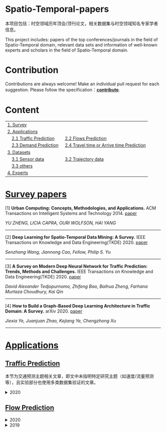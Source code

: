 # Spatio-Temporal-papers
本项目包括：时空领域历年顶会/顶刊论文，相关数据集与时空领域知名专家学者信息。



This project includes: papers of the top conferences/journals in the field of Spatio-Temporal domain, relevant data sets and information of well-known experts and scholars in the field of Spatio-Temporal domain.

# Contribution

Contributions are always welcome! Make an individual pull request for each suggestion. Please follow the specification：**[contribute](./contribute.md)**.

# Content

<table>
<tr><td colspan="2"><a href="#survey-papers">1. Survey</a></td></tr> 
<tr><td colspan="2"><a href="#applications">2. Applications</a></td></tr> 
<tr>
    <td>&emsp;<a href="#traffic-prediction">2.1 Traffic Prediction</a></td>
    <td>&ensp;<a href="#flows-prediction">2.2 Flows Prediction</a></td>
</tr> 
<tr>
    <td>&emsp;<a href="#demand-prediction">2.3 Demand Prediction</a></td>
    <td>&ensp;<a href="#travel-time-or-arrive-time-prediction">2.4 Travel time or Arrive time Prediction</a></td>
</tr>
<tr><td colspan="2"><a href="#datasets">3. Datasets</a></td></tr>
<tr>
    <td>&emsp;<a href="#sensor-data">3.1 Sensor data</a></td>
    <td>&ensp;<a href="#trajectory-data">3.2 Trajectory data</a></td>
</tr> 
<tr>
    <td>&emsp;<a href="#Others">3.3 others</a></td>
</tr> 
<tr><td colspan="2"><a href="#experts">4. Experts</a></td></tr> 
</table>


# [Survey papers](#content)

[1] **Urban Computing: Concepts, Methodologies, and Applications.** ACM Transactions on Intelligent Systems and Technology 2014. [paper](https://www.microsoft.com/en-us/research/wp-content/uploads/2016/02/UrbanComputing-zheng-tist2014.pdf)

*YU ZHENG, LICIA CAPRA, OURI WOLFSON, HAI YANG*

---

[2] **Deep Learning for Spatio-Temporal Data Mining: A Survey.** IEEE Transactions on Knowledge and Data Engineering(TKDE) 2020. [paper](https://arxiv.org/pdf/1906.04928.pdf)

*Senzhang Wang, Jiannong Cao, Fellow, Philip S. Yu*

---

[3] **A Survey on Modern Deep Neural Network for Traffic Prediction: Trends, Methods and Challenges.** IEEE Transactions on Knowledge and Data Engineering(TKDE) 2020. [paper](https://ieeexplore.ieee.org/abstract/document/9112608)

*David Alexander Tedjopurnomo, Zhifeng Bao, Baihua Zheng, Farhana Murtaza Choudhury, Kai Qin*

---

[4] **How to Build a Graph-Based Deep Learning Architecture in Traffic Domain: A Survey.** arXiv 2020. [paper](https://arxiv.org/pdf/2005.11691.pdf)

*Jiexia Ye, Juanjuan Zhao, Kejiang Ye, Chengzhong Xu*

---

# [Applications](#content)

## [Traffic Prediction](#content)

本节为交通预测主题相关文章，即文中未指明特定研究主题（如速度/流量预测等），且实验部分也使用多类数据集验证的文章。

<details><summary> 2020 </summary>


[1] **[Spatio-Temporal Graph Structure Learning for Traffic Forecasting.](./papers/2020/AAAI/SLC/SLC)** AAAI 2020. [note](./papers/2020/AAAI/SLC/note.md)

| Models |  Modules   |                 Architecture                 | conclusion                                                   |
| :----- | :--------: | :------------------------------------------: | :----------------------------------------------------------- |
| SLC    | SLCNN, P3D | ![STGCN](./papers/2020/AAAI/SLC/img/SLC.png) | This paper proposes a new type of graph convolution formula. **The article mentions that it is necessary to learn not only the feature information on the graph, but also the structure information of the graph**, which means that the structure of the graph changes dynamically. Use P3D to model the time dependence. |

*[Q Zhang](https://scholar.google.com.hk/citations?user=RDwnNsQAAAAJ&hl=zh-CN&oi=sra), J Chang, [G Meng](https://scholar.google.com.hk/citations?user=5hti_r0AAAAJ&hl=zh-CN&oi=sra), [S Xiang](https://scholar.google.com.hk/citations?user=0ggsACEAAAAJ&hl=zh-CN&oi=sra), C Pan*

------

[2] **[GMAN: A Graph Multi-Attention Network for Traffic Prediction](./papers/2020/AAAI/GMAN/GMAN)** AAAI 2020. [note](./papers/2020/AAAI/GMAN/note.md), [github](https://github.com/zhengchuanpan/GMAN)

| Models |                   Modules                    |                 Architecture                  | conclusion                                                   |
| :----: | :------------------------------------------: | :-------------------------------------------: | :----------------------------------------------------------- |
|  GMAN  | Encoder-Decoder,ST-Attention,Trans Attention | ![GMAN](./papers/2020/AAAI/GMAN/img/GMAN.png) | This paper proposes a spatial-temporal attention mechanism with gated fusion to simulate complex spatial-temporal correlation. |

*[C Zheng](https://scholar.google.com.hk/citations?user=8BAMXAMAAAAJ&hl=zh-CN&oi=sra), [X Fan](https://scholar.google.com.hk/citations?user=gR7VT-4AAAAJ&hl=zh-CN&oi=sra), [C Wang](https://scholar.google.com.hk/citations?user=kAnv3SkAAAAJ&hl=zh-CN&oi=sra), [J Qi](https://scholar.google.com.hk/citations?user=mxS6eHYAAAAJ&hl=zh-CN&oi=sra)*

------

[3] [**Dynamic Graph Convolution Network for Traffic Forecasting Based on Latent Network of Laplace Matrix Estimation.**](./papers/2020/TITS/DGCN/DGCN) IEEE Transactions on Intelligent Transportation Systems(TITS) 2020. [note](./papers/2020/TITS/DGCN/note.md), [paper](https://ieeexplore.ieee.org/document/9190068)

| Models | Modules  |                  Architecture                   | conclusion                                                   |
| :----: | :------: | :---------------------------------------------: | :----------------------------------------------------------- |
|  DGCN  | TCL,GTCL | ![STSGCN](./papers/2020/TITS/DGCN/img/DGCN.png) | Different from most of the current GCN based methods, which generally used empirical graph Laplace matrix in graph convolution, this paper propose a latent network to estimate the dynamic Laplace matrix adaptively, which is verified with good ability to extract spatial-temporal correlation of the traffic data. |

*K Guo, [Y Hu](https://scholar.google.com.hk/citations?user=qeG9e2AAAAAJ&hl=zh-CN&oi=sra), [Z Qian](https://scholar.google.com.hk/citations?user=i8vD3O0AAAAJ&hl=zh-CN&oi=sra), Y Sun, [J Gao](https://scholar.google.com.hk/citations?user=3-KJN8IAAAAJ&hl=zh-CN&oi=sra)*

<hr>
</details>

## [Flow Prediction](#content)

<details><summary> 2020 </summary>
[1] **[Citywide Traffic Flow Prediction Based on Multiple Gated Spatio-temporal Convolutional Neural Networks](./papers/2020/TKDD/MGSTC/Citywide Traffic Flow Prediction Based on Multiple Gated Spatio-temporal Convolutional Neural Networks)** TKDD 2020. [note](./papers/2020/TKDD/MGSTC/note.md). 


| Models | Modules |                         Architecture                         | Highlights                                                   |
| :----: | :-----: | :----------------------------------------------------------: | :----------------------------------------------------------- |
| MGSTC  |         | <img src=".\papers\2020\TKDD\MGSTC\img\MGSTC.png" alt="MGSTC" style="zoom: 50%;" /> | (1) Motivated by the gate mechanism utilized in LSTM, we also propose a novel spatio-temporal gated mechanism based on CNNs. 基于LSTM中门控机制，作者提出了一种基于CNN的时空门控机制。<br>(2)  The MGSTC can combine the output features of the multiple gated spatio-temporal CNN branches, and assign weights to different branches dynamically. |

 *[C Chen](https://scholar.google.com/citations?user=BIQ_I9wAAAAJ&hl=zh-CN&oi=sra), [K Li](https://scholar.google.com/citations?user=yuQLgRAAAAAJ&hl=zh-CN&oi=sra), SG Teo, X Zou, [K Li](https://scholar.google.com/citations?user=x0YtT7QAAAAJ&hl=zh-CN&oi=sra), [Z Zeng](https://scholar.google.com/citations?user=ztBsejkAAAAJ&hl=zh-CN&oi=sra)*

------

[2] **[AutoST: Efficient Neural Architecture Search for Spatio-Temporal Prediction](./papers/2020/KDD/AutoST/AutoST Efficient Neural Architecture Search for Spatio-Temporal Prediction)** SIGKDD 2020. [note](./papers/2020/KDD/AutoST/note.md). 

| Models | Modules |                         Architecture                         | Highlights |
| :----: | :-----: | :----------------------------------------------------------: | :--------: |
| AutoST |         | <img src=".\papers\2020\KDD\AutoST\img\AutoST.png" alt="MGSTC" style="zoom: 50%;" /> |            |

*T Li, [J Zhang](https://scholar.google.com/citations?user=juUcdgYAAAAJ&hl=zh-CN&oi=sra), K Bao, [Y Liang](https://scholar.google.com/citations?user=n9cODgcAAAAJ&hl=zh-CN&oi=sra)*

------

[3] **[Physical-Virtual Collaboration Modeling for Intra-and Inter-Station Metro Ridership Prediction](./papers/2020/TITS/PVCGN/PVCGN)** TITS 2020. [note](./papers/2020/TITS/PVCGN/note.md). [code](https://github.com/HCPLab-SYSU/PVCGN?utm_source=catalyzex.com). 

| Models | Modules |                         Architecture                         | Highlights |
| :----: | :-----: | :----------------------------------------------------------: | :--------: |
| PVCGN  |         | <img src=".\papers\2020\TITS\PVCGN\img\PVCGN.png" alt="PVCGN" style="zoom: 50%;" /> |            |

*[L Liu](https://scholar.google.com/citations?user=sh2DmQgAAAAJ&hl=zh-CN&oi=sra), J Chen, [H Wu](https://scholar.google.com/citations?user=gX2pNewAAAAJ&hl=zh-CN&oi=sra), J Zhen*

------

[4] **[Dynamic Spatial-Temporal Representation Learning for Traffic Flow Prediction](./papers/2020/KDD/AutoST/AutoST Efficient Neural Architecture Search for Spatio-Temporal Prediction)** TITS 2020. [note](./papers/2020/TITS/ATFM/ATFM). [code](https://github.com/liulingbo918/ATFM?utm_source=catalyzex.com). 


| Models | Modules |                         Architecture                         | Highlights |
| :----: | :-----: | :----------------------------------------------------------: | :--------: |
|  ATFM  |         | <img src=".\papers\2020\TITS\ATFM\img\ATFM.png" alt="ATFM" style="zoom: 50%;" /> |            |

*[L Liu](https://scholar.google.com/citations?user=sh2DmQgAAAAJ&hl=zh-CN&oi=sra), J Zhen, [G Li](https://scholar.google.com/citations?user=2A2Bx2UAAAAJ&hl=zh-CN&oi=sra), G Zhan*

------

[5] **[Spatial-Temporal Convolutional Graph Attention Networks for Citywide Traffic Flow Forecasting](./papers/2020/CIKM/STCGA)** CIKM 2020. [note](./papers/2020/CIKM/STCGA/note.md). 


| Models | Modules |                         Architecture                         | Highlights |
| :----: | :-----: | :----------------------------------------------------------: | :--------: |
| STCGA  |         | <img src=".\papers\2020\CIKM\STCGA\img\STCGA.png" alt="STCGA" style="zoom: 50%;" /> |            |

*X Zhang, [C Huang](https://scholar.google.com/citations?user=Zkv9FqwAAAAJ&hl=zh-CN&oi=sra), Y Xu, [L Xia](https://scholar.google.com/citations?user=fDDjoUEAAAAJ&hl=zh-CN&oi=sra)*

------

[6] **[DeepSTD: Mining Spatio-Temporal Disturbances of Multiple Context Factors for Citywide Traffic Flow Prediction](./papers/2020/TITS/DeepSTD/DeepSTD)** TITS 2020. [note](./papers/2020/TITS/DeepSTD/note.md). 

| Models  | Modules |                         Architecture                         | Highlights |
| :-----: | :-----: | :----------------------------------------------------------: | :--------: |
| DeepSTD |         | <img src=".\papers\2020\TITS\DeepSTD\img\DeepSTD.png" alt="DeepSTD" style="zoom: 50%;" /> |            |

  *[C Zheng](https://scholar.google.com.hk/citations?user=8BAMXAMAAAAJ&hl=zh-CN&oi=sra), [X Fan](https://scholar.google.com.hk/citations?user=gR7VT-4AAAAJ&hl=zh-CN&oi=sra), [C Wen](https://scholar.google.com.hk/citations?user=JOoZUmUAAAAJ&hl=zh-CN&oi=sra), [L Chen](https://scholar.google.com.hk/citations?user=kAnv3SkAAAAJ&hl=zh-CN&oi=sra)*

<hr>


[7] **[Predicting Citywide Crowd Flows in Irregular Regions Using Multi-View Graph Convolutional Networks](./papers/2020/TKDE/MVGCN/MVGCN)** TKDE 2020. [note](./papers/2020/KDD/AutoST/note.md). 

| Models | Modules |                         Architecture                         | Highlights |
| :----: | :-----: | :----------------------------------------------------------: | :--------: |
| MVGCN  |         | <img src=".\papers\2020\TKDE\MVGCN\img\MVGCN.png" alt="MVGCN" style="zoom: 50%;" /> |            |

  *[J Sun](https://scholar.google.com/citations?user=GuZu8CoAAAAJ&hl=zh-CN&oi=sra), [J Zhang](https://scholar.google.com/citations?user=juUcdgYAAAAJ&hl=zh-CN&oi=sra), Q Li, [X Yi](https://scholar.google.com/citations?user=FfzTDSQAAAAJ&hl=zh-CN&oi=sra), [Y Liang](https://scholar.google.com/citations?user=n9cODgcAAAAJ&hl=zh-CN&oi=sra)*

------

[8] **[Spatial-Temporal Synchronous Graph Convolutional Networks: A New Framework for Spatial-Temporal Network Data Forecasting.]()** AAAI 2020. [note](./papers/2020/AAAI/STSGCN/note.md), [paper](https://www.aaai.org/ojs/index.php/AAAI/article/view/5438), [github](https://github.com/Davidham3/STSGCN)

| Models |               Modules               |                         Architecture                         | Highlights                                                   |
| :----: | :---------------------------------: | :----------------------------------------------------------: | :----------------------------------------------------------- |
| STSGCN | Spatial-Temporal Embedding, STSGCM, | <img src="./papers/2020/AAAI/STSGCN/img/STSGCN.png" alt="STSGCN" style="zoom:50%;" /> | (1) 本文主要解决以往时空图卷积块没有实现时空相关性同步捕获的问题。<br>(2) 作者提出局部时空图概念<br>(3) We propose a novel spatial-temporal graph convolutional. 作者提出了一种新的时空图卷积模块来直接同步捕获局部时空相关性，而不是单独使用不同类型的神经网络模块。<br>(4) 全局遮罩矩阵和时空嵌入矩阵也在一定程度上增强了模型对时空信息的捕获能力。 |

*C Song, Y Lin, [S Guo](https://scholar.google.com.hk/citations?user=3JsSBYsAAAAJ&hl=zh-CN&oi=sra), [H Wan](https://scholar.google.com.hk/citations?user=T5wVWIUAAAAJ&hl=zh-CN&oi=sra)*

------



<hr>
</details>


<details><summary> 2019 </summary>
[1] **[Flow Prediction in Spatio-Temporal Networks Based on Multitask Deep Learning](./papers/2019/TKDE/MDL/MDL)** TKDE 2019. [note](./papers/2019/TKDE/MDL/note.md). 

| Models | Modules |                         Architecture                         | Highlights |
| :----: | :-----: | :----------------------------------------------------------: | :--------: |
|  MDL   |         | <img src=".\papers\2019\TKDE\MDL\img\MDL.png" alt="MDL" style="zoom: 50%;" /> |            |

  *[J Zhang](https://scholar.google.com.hk/citations?user=juUcdgYAAAAJ&hl=zh-CN&oi=sra), [Y Zheng](https://scholar.google.com.hk/citations?user=sQpMBqsAAAAJ&hl=zh-CN&oi=sra), [J Sun](https://scholar.google.com.hk/citations?user=GuZu8CoAAAAJ&hl=zh-CN&oi=sra), D Qi*

<hr>


[2] **[UrbanFM: Inferring Fine-Grained Urban Flows](./papers/2019/KDD/UrbanFM)** SIGKDD 2019. [note](./papers/2019/KDD/UrbanFM/note.md).  [code](https://github.com/nnzhan/Graph-WaveNet)

| Models  | Modules |                         Architecture                         | Highlights |
| :-----: | :-----: | :----------------------------------------------------------: | :--------: |
| UrbanFM |         | <img src=".\papers\2019\KDD\UrbanFM\img\UrbanFM.png" alt="UrbanFM" style="zoom: 50%;" /> |            |

  *[Y Liang](https://scholar.google.com/citations?user=n9cODgcAAAAJ&hl=zh-CN&oi=sra), [K Ouyang](https://scholar.google.com/citations?user=CY6FH6YAAAAJ&hl=zh-CN&oi=sra), L Jing, [S Ruan](https://scholar.google.com/citations?user=oecbn38AAAAJ&hl=zh-CN&oi=sra)*

------

[3] **[Attention Based Spatial-Temporal Graph Convolutional Networks for Traffic Flow Forecasting](./papers/2019/AAAI/ATSGCN/ASTGCN)** AAAI 2019. [note](./papers/2019/AAAI/ATSGCN/note.md), [github](https://github.com/guoshnBJTU/ASTGCN-r-pytorch)

| Models |   Modules   |                    Architecture                     | conclusion                                                   |
| :----: | :---------: | :-------------------------------------------------: | :----------------------------------------------------------- |
| ASTGCN | SAtt, TAtt, | ![ASTGCN](./papers/2019/AAAI/ASTGCN/img/ASTGCN.png) | This paper proposes a new spatial-temporal attention mechanism to effectively capture the dynamic spatial-temporal correlations in traffic data. and use the spatial-temporal convolution which simultaneously employs graph convolutions to capture the spatial patterns and common standard convolutions to describe the temporal features. |

*Shengnan Guo, Youfang Lin, Ning Feng, Chao Song, Huaiyu Wan*

---

<details><summary> 2018 </summary>
[1] **[Spatio-Temporal Graph Convolutional Networks: A Deep Learning Framework for Traffic Forecasting.](./papers/2018/IJCAI/STGCN)** IJCAI 2018. [note](./papers/2018/IJCAI/STGCN/note.md), [github](https://github.com/VeritasYin/STGCN_IJCAI-18).

| Models | Modules |                         Architecture                         | Highlights |
| :----: | :-----: | :----------------------------------------------------------: | :--------: |
| STGCN  |         | <img src=".\papers\2018\IJCAI\STGCN\img/STGCN.png" alt="STGCN" style="zoom: 50%;" /> |            |

  *Bing Yu, Haoteng Yin, Zhanxing Zhu*

------



<hr>
</details>
<details><summary> Other years </summary>

[1] **[Deep Spatio-Temporal Residual Networks for Citywide Crowd Flows Prediction](./papers/2016/AAAI/ST-ResNet)** AAAI 2016. [note](./papers/2016/AAAI/ST-ResNet/note.md).

|  Models   | Modules |                         Architecture                         | Highlights |
| :-------: | :-----: | :----------------------------------------------------------: | :--------: |
| ST-ResNet |         | <img src="./papers/others/AAAI/ST-ResNet/img/ST-ResNet.png" alt="ST-ResNet" style="zoom: 50%;" /> |            |

  *[J Zhang](https://scholar.google.com.hk/citations?user=juUcdgYAAAAJ&hl=zh-CN&oi=sra), [Y Zheng](https://scholar.google.com.hk/citations?user=sQpMBqsAAAAJ&hl=zh-CN&oi=sra), D Qi*

------

[2] **[Diffusion Convolutional Recurrent Neural Network*: *Data*-*Driven Traffic Forecasting](.\papers\2017\ICLR\DCRNN/DCRNN)** ICLR 2017. [note](.\papers\2017\ICLR\DCRNN/note.md), [github](https://github.com/liyaguang/DCRNN?utm_source=catalyzex.com).

| Models | Modules |                         Architecture                         | Highlights |
| :----: | :-----: | :----------------------------------------------------------: | :--------: |
| DCRNN  |         | <img src=".\papers\others\ICLR\DCRNN/img/DCRNN.png" alt="DCRNN" style="zoom: 50%;" /> |            |

  *[Y Li](https://scholar.google.com.hk/citations?user=fv5TMfIAAAAJ&hl=zh-CN&oi=sra), [R Yu](https://scholar.google.com.hk/citations?user=4HTITaMAAAAJ&hl=zh-CN&oi=sra), [C Shahabi](https://scholar.google.com.hk/citations?user=jEdhxGMAAAAJ&hl=zh-CN&oi=sra), [Y Liu](https://scholar.google.com.hk/citations?user=UUKLPMYAAAAJ&hl=zh-CN&oi=sra)*

<hr>
</details>


## [Demand Prediction](#content)

[1] **Taxi Demand Prediction Using Parallel Multi-Task Learning Model.** TITS 2020. [note](), [paper](https://ieeexplore.ieee.org/document/9172100)

| Models  |  Modules   |                      Architecture                      | conclusion                                                   |
| :-----: | :--------: | :----------------------------------------------------: | :----------------------------------------------------------- |
| pmlLSTM | Multi-Task | ![pmlLSTm](./papers/2020/TITS/pmlLSTM/img/pmlLSTM.png) | This paper focus on the co-prediction of taxi pick-up and drop-off demands, and propose a parallel multi-task learning model, which can deal with shared features of multiple tasks simultaneously. In addition, this paper  design a novel taxi demand classifier to extract the time information hidden in the data, which embeds the time of a day feature into the forecasting model. |

*Chizhan Zhang, Fenghua Zhu, Xiao Wang, Leilei Sun, Haina Tang, Yisheng Lv*

---

[2] **Traffic Demand Prediction Based on Dynamic Transition Convolutional Neural Network.** TITS 2020. [note](), [paper](https://ieeexplore.ieee.org/abstract/document/8968739)

| Models | Modules |                   Architecture                   | conclusion                                                   |
| :----: | :-----: | :----------------------------------------------: | :----------------------------------------------------------- |
| DTCNN  | DGCGRU  | ![DTCNN](./papers/2020/TITS/DTCNN/img/DTCNN.png) | This paper consists of three modules: 1) transition network construction, which encodes the discovered virtual stations as nodes, and transition flows between them as edges; 2) a dynamic transi- tion convolution unit, which captures the spatial distributions and temporal dynamics of traffic demands simultaneously; 3) a fusion module, which integrates the hidden states of historical traffic demands with environmental factors to predict the next-period traffic demands. |

*Bowen Du, Xiao Hu, Leilei Sun, Junming Liu, Yanan Qiao, Weifeng Lv*

---


<details><summary> 2019 </summary>

[1] **Origin-Destination Matrix Prediction via Graph Convolution: a New Perspective of Passenger Demand Modeling.** KDD 2019. [note](./papers/2019/KDD/GEML/note.md), [paper](https://dl.acm.org/doi/abs/10.1145/3292500.3330877)

  *Yuandong Wang, Hongzhi Yin, Hongxu Chen, Tianyu Wo, Jie Xu, Kai Zheng*

<hr>

[2] **STG2Seq: Spatial-temporal Graph to Sequence Model for Multi-step Passenger Demand Forecasting.** IJCAI 2019.[note](./papers/2019/IJCAI/STG2Seq/note.md), [paper](https://arxiv.org/abs/1905.10069)

  *Lei Bai, Lina Yao , Salil.S Kanhere, Xianzhi Wang, Quan.Z Sheng*

<hr>


</details>

---

<details><summary> 2018 </summary>

[1] **Deep Multi-View Spatial-Temporal Network for Taxi Demand Prediction.** AAAI 2018. [note](), [paper](https://arxiv.org/pdf/1802.08714.pdf)

  *Huaxiu Yao, Fei Wu, Jintao Ke, Xianfeng Tang, Yitian Jia, Siyu Lu, Pinghua Gong, Jieping Ye, Zhenhui Li*

<hr>
</details>

## [Travel time or Arrive time Prediction](#content)

[1] **HetETA: Heterogeneous Information Network Embedding for Estimating Time of Arrival.** KDD 2020. [note](./papers/2020/KDD/HetETA/note.md), [paper](https://www.kdd.org/kdd2020/accepted-papers/view/heteta-heterogeneous-information-network-embedding-for-estimating-time-of-a), [github](https://github.com/didi/heteta)

| Models |    Modules     |                    Architecture                    | conclusion                                                   |
| :----: | :------------: | :------------------------------------------------: | :----------------------------------------------------------- |
| HetETA | GatedCNNs, GCN | ![HetETA](./papers/2020/KDD/HetETA/img/HetETA.png) | In this paper, traffic structure is constructed by digging deeper semantic information of traffic network. HetETA combines gated convolution neural networks and graph neural networks to capture the correlations in spatiotemporal information. |

*Huiting Hong, Yucheng Lin, Xiaoqing Yang, Zang Li, Kun Fu, Zheng Wang, Xiaohu Qie, Jieping Ye*

---

[2] **CompactETA: A Fast Inference System for Travel Time Prediction.** KDD 2020. [note](./papers/2020/KDD/CompactETA/note.md), [paper](https://www.kdd.org/kdd2020/accepted-papers/view/compacteta-a-fast-inference-system-for-travel-time-prediction)

|   Models   |                   Modules                    |                         Architecture                         | conclusion                                                   |
| :--------: | :------------------------------------------: | :----------------------------------------------------------: | :----------------------------------------------------------- |
| CompactETA | Graph attention network, Positional encoding | ![CompactETA](./papers/2020/KDD/CompactETA/img/CompactETA.png) | This paper use a compact model for real-time inference. The inference model use high level link representations as input feature, which is learnt on road network graph by a graph attention network equipped with positional encoding. These representations capture the spatiotemporal dependency between roads, and further encode the sequential information of the travel route. |

*Kun Fu, Fanlin Meng, Jieping Ye, Zheng Wang*

---




<details><summary> 2019 </summary>

[1] **Spatiotemporal Multi-Graph Convolution Network for Ride-hailing Demand Forecasting.** AAAI 2019. [note](./papers/2019/AAAI/ST-MGCN/note.md), [paper](http://www-scf.usc.edu/~yaguang/papers/aaai19_multi_graph_convolution.pdf).

  *Xu Geng, Yaguang Li, Leye Wang, Lingyu Zhang, Qiang Yang, Jieping Ye, Yan Liu*

<hr>

</details>

---

<details><summary> 2018 </summary>

<hr>
</details>
## [Speed Prediction](#content)

<details><summary> 2019 </summary>

[1] **[Graph WaveNet for Deep Spatial-Temporal Graph Modeling.](./papers/2019/IJCAI/GWN)** IJCAI 2019. [note](./papers/2019/IJCAI/GWN/note.md). [paper](https://arxiv.org/abs/1906.00121), [github](https://github.com/nnzhan/Graph-WaveNet)

| Models |              Modules               |                Architecture                 | conclusion                                                   |
| :----: | :--------------------------------: | :-----------------------------------------: | :----------------------------------------------------------- |
|  GWN   | GCN with adaptive Matrix,Gated TCN | ![GWN](./papers/2019/IJCAI/GWN/img/GWN.png) | This paper proposes a diffusion convolution formula with an adaptive adjacency matrix on the basis of DCRNN. During the training process, it also emphasizes that the structure of the graph changes dynamically. The paper uses two embedding vectors to dynamically learn the graph structure. Causal convolution is used to model time dependence. The overall structure of the model is similar to WaveNet. |

*Zonghan Wu, Shirui Pan, Guodong Long, Jing Jiang, Chengqi Zhang*

<hr>
</details>


## 

# [Datasets](#content)

[1] GAIA Open Dataset: [link](https://outreach.didichuxing.com/research/opendata/)

[2] 智慧足迹: [link](http://www.smartsteps.com/)

## [Sensor data](#content)

[1] UK traffic flow datasets: [link](https://www.gov.uk/)

[2] Illinois traffic flow datasets: [link](http://www.travelmidwest.com/)

[3] PeMS: [link](http://pems.dot.ca.gov/), [Baidu Netdisk](https://pan.baidu.com/s/1c3NNV7nGnDylFJ9tBYUF0g) password:jutw | [PeMS Guide](https://github.com/Knowledge-Precipitation-Tribe/Urban-computing-papers/blob/master/PEMS.md)

## [Trajectory data](#content)

[1] Chengdu: [link](https://outreach.didichuxing.com/app-vue/TTItrajectory?id=1001)

[2] Xian: [link](https://outreach.didichuxing.com/app-vue/TTItrajectory?id=1001)

## [Others](#content)

[1] Weather and events data: [link](https://www.wunderground.com/)

[2] Weather and climate data: [link](https://www.ncdc.noaa.gov/data-access)

[3] NSW POI data: [link](https://sdi.nsw.gov.au/catalog/search/resource/details.page?uuid=%7BC41F6FE5-1C56-4556-%209EC6-EC9BD7094BBB%7D)

[4] Road network data: [link](http://networkrepository.com/road.php)

[5] NYC OpenData: [link](https://opendata.cityofnewyork.us/)

[6] METR-LA: [link](http://geohub.lacity.org/datasets/traffic-data?geometry=-119.170%2C33.900%2C-117.193%2C34.298), [Baidu Netdisk](https://pan.baidu.com/s/1g9yxZMDVf9nI0eN-ixeiPQ) password:xsz5

[7] TaxiBJ: [link](https://github.com/TolicWang/DeepST/tree/master/data/TaxiBJ), [Baidu Netdisk](https://pan.baidu.com/s/1aoi7gEkFQFn2MTYlGuc7Iw) password:sg4n

[8] BikeNYC: [link](https://www.citibikenyc.com/system-data), [Baidu Netdisk](https://pan.baidu.com/s/1SdSPWu5c761H3e8XjtzuaA) password:lmwj

[9] NYC-Taxi: [link](https://www1.nyc.gov/site/tlc/about/tlc-trip-record-data.page), [Baidu Netdisk](https://pan.baidu.com/s/1W2UV-xiDG_wbM9tuPvfrsA) password:022y

[10] NYC-Bike: [link](https://www.citibikenyc.com/system-data)

[11] San Francisco taxi: [link](https://crawdad.org/)

[12] Chicago bike: [link](https://www.divvybikes.com/system-data)

[13] BikeDC: [link](https://www.capitalbikeshare.com/system-data)

# [Experts](#content)

(排名不分先后)

[1] Yu Zheng: [link](http://urban-computing.com/yuzheng)

[2] Yanhua Li: [link](http://users.wpi.edu/~yli15/index.html)

[3] Xun Zhou: [link](https://www.biz.uiowa.edu/faculty/xzhou/)

[4] YaGuang Li: [link](http://www-scf.usc.edu/~yaguang/)

[5] Zhenhui Jessie Li: [link](https://faculty.ist.psu.edu/jessieli/Site/index.html)

[6] David S. Rosenblum: [link](https://www.comp.nus.edu.sg/~david/)

[7] Huaiyu Wan: [link](http://faculty.bjtu.edu.cn/8793/)

[8] Junbo Zhang: [link](https://zhangjunbo.org/)

[9] Shining Xiang:[link](https://scholar.google.com/citations?hl=zh-CN&user=0ggsACEAAAAJ)


# Contributors

<a href="https://github.com/SuperSupeng"><img src="https://avatars2.githubusercontent.com/u/20471278?s=460&u=f62611f65c6c368293c0fd73b92aac7d7219b71&v=4" width=98px></img></a> <a href="https://github.com/Sylvia822"><img src="https://avatars0.githubusercontent.com/u/63226742?s=460&u=f8485c2378d4454cdedb483e35d9aa603e687e78&v=4" width=98px></img></a> <a href="https://github.com/Neoyanghc"><img src="https://avatars3.githubusercontent.com/u/39342064?s=460&u=f5c7c4cb37e36ee031fc0c21f00e68144c0a12a7&v=4" width=98px></img></a>

## LICENSE

<img alt="知识共享许可协议" src="https://camo.githubusercontent.com/75335faf011cd2856b147fa63e9ee383cc15a0a3/68747470733a2f2f696d672e736869656c64732e696f2f62616467652f6c6963656e73652d434325323042592d2d4e432d2d5341253230342e302d6c6967687467726579" data-canonical-src="https://img.shields.io/badge/license-CC%20BY--NC--SA%204.0-lightgrey" style="max-width:100%;">

本作品采用<a href="http://creativecommons.org/licenses/by-nc-sa/4.0/" rel="nofollow">知识共享署名-非商业性使用-相同方式共享 4.0 国际许可协议</a>进行许可。